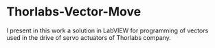 # Thorlabs-Vector-Move
I present in this work a solution in LabVIEW for programming of vectors used in the drive of servo actuators of Thorlabs company.

